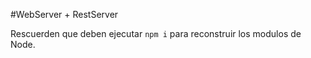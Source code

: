 #WebServer + RestServer

Rescuerden que deben ejecutar ```npm i``` para reconstruir los modulos de Node.